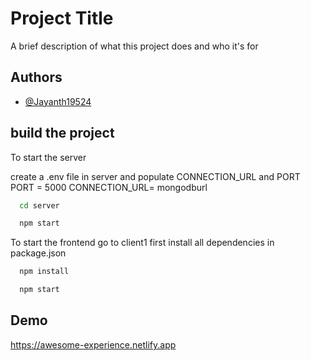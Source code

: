 
# Project Title

A brief description of what this project does and who it's for


## Authors

- [@Jayanth19524](https://www.github.com/Jayanth19524)

  


## build the project

To start the server 

create a .env file in server and populate CONNECTION_URL and PORT
PORT = 5000
CONNECTION_URL= mongodburl

```bash
  cd server
```
```bash
  npm start
```

To start the frontend 
go to client1
first install all dependencies in package.json
```bash
  npm install
```

```bash
  npm start
```



  
## Demo
  
https://awesome-experience.netlify.app
